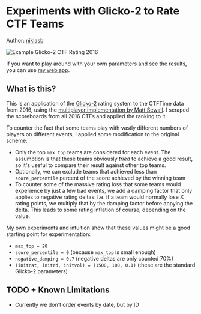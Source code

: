 # Experiments with Glicko-2 to Rate CTF Teams

Author: [niklasb](https://twitter.com/_niklasb)

![Example Glicko-2 CTF Rating 2016](https://kitctf.de/public/glicko2-example.svg)

If you want to play around with your own parameters and see the results, you can use
[my web app](https://kitctf.de/glicko2/).

## What is this?

This is an application of the
[Glicko-2](http://www.glicko.net/glicko/glicko2.pdf) rating system to the
CTFTime data from 2016, using the [multiplayer implementation by
Matt Sewall](https://github.com/ms2300/multiplayer-glicko2). I scraped the
scoreboards from all 2016 CTFs and applied the ranking to it.

To counter the fact that some teams play with vastly different numbers of
players on different events, I applied some modification to the original
scheme:

* Only the top `max_top` teams are considered for each event. The assumption is
that these teams obviously *tried* to achieve a good result, so it's useful to
compare their result against other top teams.
* Optionally, we can exclude teams that achieved less than `score_percentile`
percent of the score achieved by the winning team
* To counter some of the massive rating loss that some teams would experience
by just a few bad events, we add a damping factor that only applies to
negative rating deltas. I.e. if a team would normally lose X rating points,
we multiply that by the damping factor before appying the delta. This leads
to some rating inflation of course, depending on the value.

My own experiments and intuition show that these values might be a good
starting point for experimentation:

* `max_top = 20`
* `score_percentile = 0` (because `max_top` is small enough)
* `negative_damping = 0.7` (negative deltas are only counted 70%)
* `(initrat, initrd, initvol) = (1500, 100, 0.1)` (these are the standard
  Glicko-2 parameters)


## TODO + Known Limitations

* Currently we don't order events by date, but by ID
